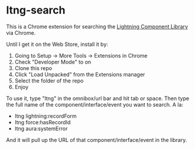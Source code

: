 # ltng-search

This is a Chrome extension for searching the [Lightning Component Library](https://developer.salesforce.com/docs/component-library/overview/components) via Chrome.

Until I get it on the Web Store, install it by:

1. Going to Setup -> More Tools -> Extensions in Chrome
2. Check "Developer Mode" to on
3. Clone this repo 
4. Click "Load Unpacked" from the Extensions manager
5. Select the folder of the repo
6. Enjoy

To use it, type "ltng" in the omnibox/url bar and hit tab or space.  Then type the full name of the component/interface/event you want to search.  A la:

* ltng lightning:recordForm
* ltng force:hasRecordId
* ltng aura:systemError

And it will pull up the URL of that component/interface/event in the library.  